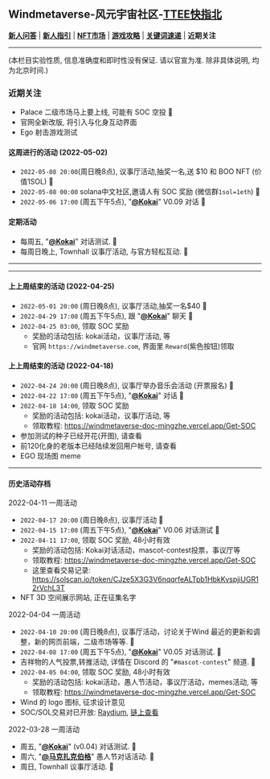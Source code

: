 ## Windmetaverse-风元宇宙社区-[TTEE快指北](Readme.md)

[**新人问答**](新人问答.md) | [**新人指引**](新人指引.md) | [**NFT市场**](NFT市场.md) | [**游戏攻略**](游戏攻略.md) | [**关键词速递**](关键词速递.md) | **近期关注**

---
(本栏目实验性质, 信息准确度和即时性没有保证. 请以官宣为准. 除非具体说明, 均为北京时间.)

### 近期关注

- Palace 二级市场马上要上线, 可能有 SOC 空投 💎
- 官网全新改版, 将引入与化身互动界面
- Ego 射击游戏测试

#### 这周进行的活动 (2022-05-02)
- `2022-05-08 20:00`(周日晚8点), 议事厅活动,抽奖一名,送 $10 和 BOO NFT (价值1SOL) 💎
- `2022-05-08 00:00` solana中文社区,邀请人有 SOC 奖励 (微信群`1sol=1eth`) 💎
- `2022-05-06 17:00` (周五下午5点), "[**@Kokai**](关键词速递.md)" V0.09 对话 💎

#### 定期活动
- 每周五, "[**@Kokai**](关键词速递.md)" 对话测试. 💎
- 每周日晚上, Townhall 议事厅活动, 与官方轻松互动. 💎

---
---
#### 上上周结束的活动 (2022-04-25)
- `2022-05-01 20:00` (周日晚8点), 议事厅活动,抽奖一名$40 💎
- `2022-04-29 17:00` (周五下午5点), 跟 "[**@Kokai**](关键词速递.md)" 聊天 💎
- `2022-04-25 03:00`, 领取 SOC 奖励
  - 奖励的活动包括: kokai活动，议事厅活动, 等
  - 官网 `https://windmetaverse.com`, 界面里 `Reward`(紫色按钮)领取

#### 上上周结束的活动 (2022-04-18)
- `2022-04-24 20:00` (周日晚8点), 议事厅举办音乐会活动 (开票报名) 💎
- `2022-04-22 17:00` (周五下午5点), "[**@Kokai**](关键词速递.md)" 对话 💎
- `2022-04-18 14:00`, 领取 SOC 奖励
  - 奖励的活动包括: kokai活动，议事厅活动, 等
  - 领取教程: https://windmetaverse-doc-mingzhe.vercel.app/Get-SOC
- 参加测试的种子已经开花(开图), 请查看
- 前120化身的老版本已经陆续发回用户帐号, 请查看
- EGO 现场图 meme

---
#### 历史活动存档

2022-04-11 一周活动
- `2022-04-17 20:00` (周日晚8点), 议事厅活动 💎
- `2022-04-15 17:00` (周五下午5点), "[**@Kokai**](关键词速递.md)" V0.06 对话测试 💎
- `2022-04-11 17:00`, 领取 SOC 奖励, 48小时有效
  - 奖励的活动包括: Kokai对话活动，mascot-contest投票，事议厅等
  - 领取教程: https://windmetaverse-doc-mingzhe.vercel.app/Get-SOC
  - 这里查看交易记录: https://solscan.io/token/CJze5X3G3V6nqqrfeALTpb1HbkKvspjiUGR12rVchL3T 
- NFT 3D 空间展示网站, 正在征集名字

2022-04-04 一周活动
- `2022-04-10 20:00` (周日晚8点), 议事厅活动，讨论关于Wind 最近的更新和调整，新的网页前端，二级市场等等. 💎
- `2022-04-08 17:00` (周五下午5点), "[**@Kokai**](关键词速递.md)" V0.05 对话测试. 💎
- 吉祥物的人气投票,转推活动, 详情在 Discord 的 "`#mascot-contest`" 频道. 💎
- `2022-04-05 04:00`, 领取 SOC 奖励, 48小时有效
  - 奖励的活动包括: kokai活动，愚人节活动，事议厅活动，memes活动, 等
  - 领取教程: https://windmetaverse-doc-mingzhe.vercel.app/Get-SOC
- Wind 的 logo 图标, 征求设计意见
- SOC/SOL交易对已开放: [Raydium](https://raydium.io/swap/?inputCurrency=CJze5X3G3V6nqqrfeALTpb1HbkKvspjiUGR12rVchL3T&outputCurrency=sol&outputAmount=0&fixed=in), [链上查看](https://solscan.io/account/48bqboJP4J6VvbLDbzUvrpNg2N9dCRsdkCpP3M7FfeKF)

2022-03-28 一周活动
- 周五, "[**@Kokai**](关键词速递.md)" (v0.04) 对话测试. 💎
- 周六, "[**@马克扎克伯格**](关键词速递.md)" 愚人节对话活动. 💎
- 周日, Townhall 议事厅活动. 💎
